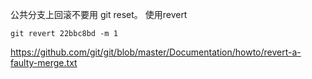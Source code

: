 公共分支上回滚不要用 git reset。
使用revert
```
git revert 22bbc8bd -m 1 
```

https://github.com/git/git/blob/master/Documentation/howto/revert-a-faulty-merge.txt